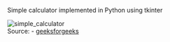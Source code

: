 Simple calculator implemented in Python using tkinter <br />

![simple_calculator](https://user-images.githubusercontent.com/114246903/222584843-3a5bc165-4e1e-43ec-9354-282d3a422995.PNG) <br />
Source: - [geeksforgeeks](https://www.geeksforgeeks.org/)
